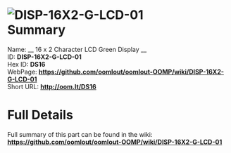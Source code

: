 
![DISP-16X2-G-LCD-01](https://github.com/oomlout/oomlout-OOMP/blob/master/parts/DISP-16X2-G-LCD-01/DISP-16X2-G-LCD-01_420.jpg)   
Summary
=================
  
Name: __ 16 x 2 Character LCD Green Display __    
ID: __DISP-16X2-G-LCD-01__   
Hex ID: __DS16__   
WebPage: __https://github.com/oomlout/oomlout-OOMP/wiki/DISP-16X2-G-LCD-01__   
Short URL: __http://oom.lt/DS16__   

Full Details
==========================
Full summary of this part can be found in the wiki:   
__https://github.com/oomlout/oomlout-OOMP/wiki/DISP-16X2-G-LCD-01__    


